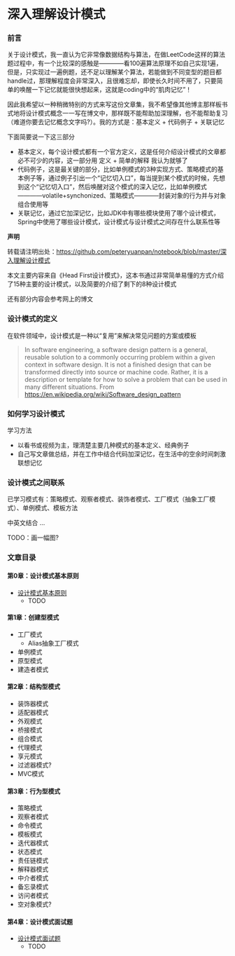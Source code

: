 # 深入理解设计模式

### 前言

关于设计模式，我一直认为它非常像数据结构与算法，在做LeetCode这样的算法题过程中，有一个比较深的感触是————看100遍算法原理不如自己实现1遍，但是，只实现过一遍例题，还不足以理解某个算法，若能做到不同变型的题目都handle过，那理解程度会非常深入，且很难忘却，即使长久时间不用了，只要简单的唤醒一下记忆就能很快想起来，这就是coding中的“肌肉记忆”！

因此我希望以一种稍微特别的方式来写这份文章集，我不希望像其他博主那样板书式地将设计模式概念一一写在博文中，那样既不能帮助加深理解，也不能帮助复习（难道你要去记忆概念文字吗?）。我的方式是：基本定义 + 代码例子 + 关联记忆

下面简要说一下这三部分
- 基本定义，每个设计模式都有一个官方定义，这是任何介绍设计模式的文章都必不可少的内容，这一部分用 定义 + 简单的解释 我认为就够了
- 代码例子，这是最关键的部分，比如单例模式的3种实现方式、策略模式的基本例子等，通过例子引出一个“记忆切入口”，每当提到某个模式的时候，先想到这个“记忆切入口”，然后唤醒对这个模式的深入记忆，比如单例模式————volatile+synchonized、策略模式————封装对象的行为并与对象组合使用等
- 关联记忆，通过它加深记忆，比如JDK中有哪些模块使用了哪个设计模式，Spring中使用了哪些设计模式，设计模式与设计模式之间存在什么联系性等

**声明**

转载请注明出处：https://github.com/peteryuanpan/notebook/blob/master/深入理解设计模式

本文主要内容来自《Head First设计模式》，这本书通过非常简单易懂的方式介绍了15种主要的设计模式，以及简要的介绍了剩下的8种设计模式

还有部分内容会参考网上的博文

### 设计模式的定义

在软件领域中，设计模式是一种以“复用”来解决常见问题的方案或模板

> In software engineering, a software design pattern is a general, reusable solution to a commonly occurring problem within a given context in software design. It is not a finished design that can be transformed directly into source or machine code. Rather, it is a description or template for how to solve a problem that can be used in many different situations. From https://en.wikipedia.org/wiki/Software_design_pattern

### 如何学习设计模式

学习方法
- 以看书或视频为主，理清楚主要几种模式的基本定义、经典例子
- 自己写文章做总结，并在工作中结合代码加深记忆，在生活中的空余时间刺激联想记忆

### 设计模式之间联系

已学习模式有：策略模式、观察者模式、装饰者模式、工厂模式（抽象工厂模式）、单例模式、模板方法

中英文结合 ...

TODO：画一幅图?

### 文章目录

#### 第0章：设计模式基本原则
- [设计模式基本原则](设计模式基本原则.md)
  - TODO

#### 第1章：创建型模式
- 工厂模式
  - Alias抽象工厂模式
- 单例模式
- 原型模式
- 建造者模式

#### 第2章：结构型模式
- 装饰器模式
- 适配器模式
- 外观模式
- 桥接模式
- 组合模式
- 代理模式
- 享元模式
- 过滤器模式?
- MVC模式

#### 第3章：行为型模式
- 策略模式
- 观察者模式
- 命令模式
- 模板模式
- 迭代器模式
- 状态模式
- 责任链模式
- 解释器模式
- 中介者模式
- 备忘录模式
- 访问者模式
- 空对象模式?

#### 第4章：设计模式面试题
- [设计模式面试题](设计模式面试题.md)
  - TODO
